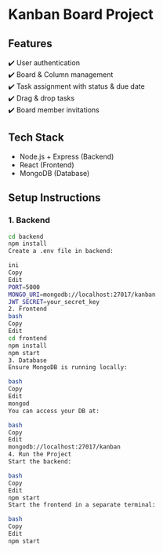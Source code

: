 # Kanban Board Project

## Features
✔️ User authentication  
✔️ Board & Column management  
✔️ Task assignment with status & due date  
✔️ Drag & drop tasks  
✔️ Board member invitations  

## Tech Stack
- Node.js + Express (Backend)
- React (Frontend)
- MongoDB (Database)

## Setup Instructions

### 1. Backend
```bash
cd backend
npm install
Create a .env file in backend:

ini
Copy
Edit
PORT=5000
MONGO_URI=mongodb://localhost:27017/kanban
JWT_SECRET=your_secret_key
2. Frontend
bash
Copy
Edit
cd frontend
npm install
npm start
3. Database
Ensure MongoDB is running locally:

bash
Copy
Edit
mongod
You can access your DB at:

bash
Copy
Edit
mongodb://localhost:27017/kanban
4. Run the Project
Start the backend:

bash
Copy
Edit
npm start
Start the frontend in a separate terminal:

bash
Copy
Edit
npm start
